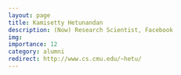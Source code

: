 ```yaml
---
layout: page
title: Kamisetty Hetunandan
description: (Now) Research Scientist, Facebook
img: 
importance: 12
category: alumni
redirect: http://www.cs.cmu.edu/~hetu/
---
```

